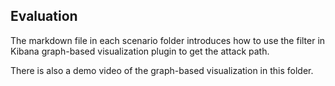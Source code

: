 ## Evaluation

The markdown file in each scenario folder introduces how to use the filter in Kibana graph-based visualization plugin to get the attack path.

There is also a demo video of the graph-based visualization in this folder.
